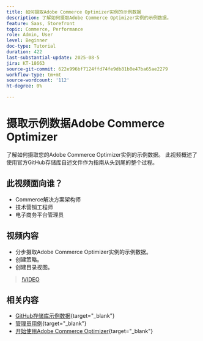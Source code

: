 ```yaml
---
title: 如何摄取Adobe Commerce Optimizer实例的示例数据
description: 了解如何摄取Adobe Commerce Optimizer实例的示例数据。
feature: Saas, Storefront
topic: Commerce, Performance
role: Admin, User
level: Beginner
doc-type: Tutorial
duration: 422
last-substantial-update: 2025-08-5
jira: KT-18663
source-git-commit: 622e996bf7124ffd74fe9db81b0e47ba65ae2279
workflow-type: tm+mt
source-wordcount: '112'
ht-degree: 0%

---
```


# 摄取示例数据Adobe Commerce Optimizer

了解如何摄取您的Adobe Commerce Optimizer实例的示例数据。 此视频概述了使用官方GitHub存储库自述文件作为指南从头到尾的整个过程。

## 此视频面向谁？

* Commerce解决方案架构师
* 技术营销工程师
* 电子商务平台管理员

## 视频内容

* 分步摄取Adobe Commerce Optimizer实例的示例数据。
* 创建策略。
* 创建目录视图。

>[!VIDEO](https://video.tv.adobe.com/v/3470472?learn=on&enablevpops)

## 相关内容

* [GitHub存储库示例数据](https://github.com/adobe-commerce/aco-sample-catalog-data-ingestion){target="_blank"}
* [管理员用例](https://experienceleague.adobe.com/zh-hans/docs/commerce/optimizer/use-case/admin-use-case){target="_blank"}
* [开始使用Adobe Commerce Optimizer](https://experienceleague.adobe.com/zh-hans/docs/commerce/optimizer/get-started){target="_blank"}
